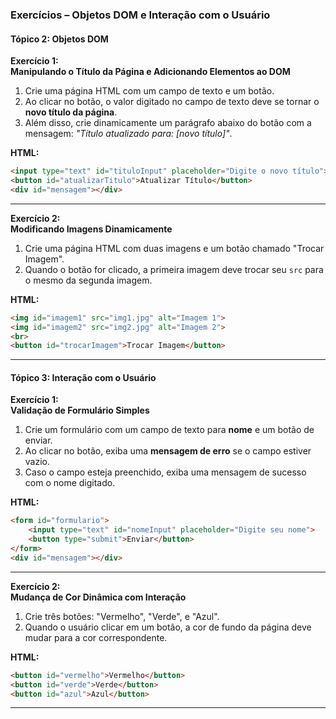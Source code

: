 ### **Exercícios – Objetos DOM e Interação com o Usuário**  

#### **Tópico 2: Objetos DOM**

**Exercício 1:**  
**Manipulando o Título da Página e Adicionando Elementos ao DOM**  
1. Crie uma página HTML com um campo de texto e um botão.
2. Ao clicar no botão, o valor digitado no campo de texto deve se tornar o **novo título da página**.
3. Além disso, crie dinamicamente um parágrafo abaixo do botão com a mensagem: *"Título atualizado para: [novo título]"*.

**HTML:**
```html
<input type="text" id="tituloInput" placeholder="Digite o novo título">
<button id="atualizarTitulo">Atualizar Título</button>
<div id="mensagem"></div>
```

---

**Exercício 2:**  
**Modificando Imagens Dinamicamente**  
1. Crie uma página HTML com duas imagens e um botão chamado "Trocar Imagem".
2. Quando o botão for clicado, a primeira imagem deve trocar seu `src` para o mesmo da segunda imagem.

**HTML:**
```html
<img id="imagem1" src="img1.jpg" alt="Imagem 1">
<img id="imagem2" src="img2.jpg" alt="Imagem 2">
<br>
<button id="trocarImagem">Trocar Imagem</button>
```

---

#### **Tópico 3: Interação com o Usuário**

**Exercício 1:**  
**Validação de Formulário Simples**  
1. Crie um formulário com um campo de texto para **nome** e um botão de enviar.
2. Ao clicar no botão, exiba uma **mensagem de erro** se o campo estiver vazio.
3. Caso o campo esteja preenchido, exiba uma mensagem de sucesso com o nome digitado.

**HTML:**
```html
<form id="formulario">
    <input type="text" id="nomeInput" placeholder="Digite seu nome">
    <button type="submit">Enviar</button>
</form>
<div id="mensagem"></div>
```


---

**Exercício 2:**  
**Mudança de Cor Dinâmica com Interação**  
1. Crie três botões: "Vermelho", "Verde", e "Azul".
2. Quando o usuário clicar em um botão, a cor de fundo da página deve mudar para a cor correspondente.

**HTML:**
```html
<button id="vermelho">Vermelho</button>
<button id="verde">Verde</button>
<button id="azul">Azul</button>
```

---